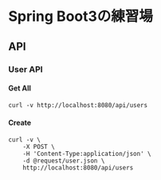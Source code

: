 # Spring Boot3の練習場

## API
### User API
#### Get All
```
curl -v http://localhost:8080/api/users
```
#### Create
```
curl -v \
    -X POST \
    -H 'Content-Type:application/json' \
    -d @request/user.json \
    http://localhost:8080/api/users
```